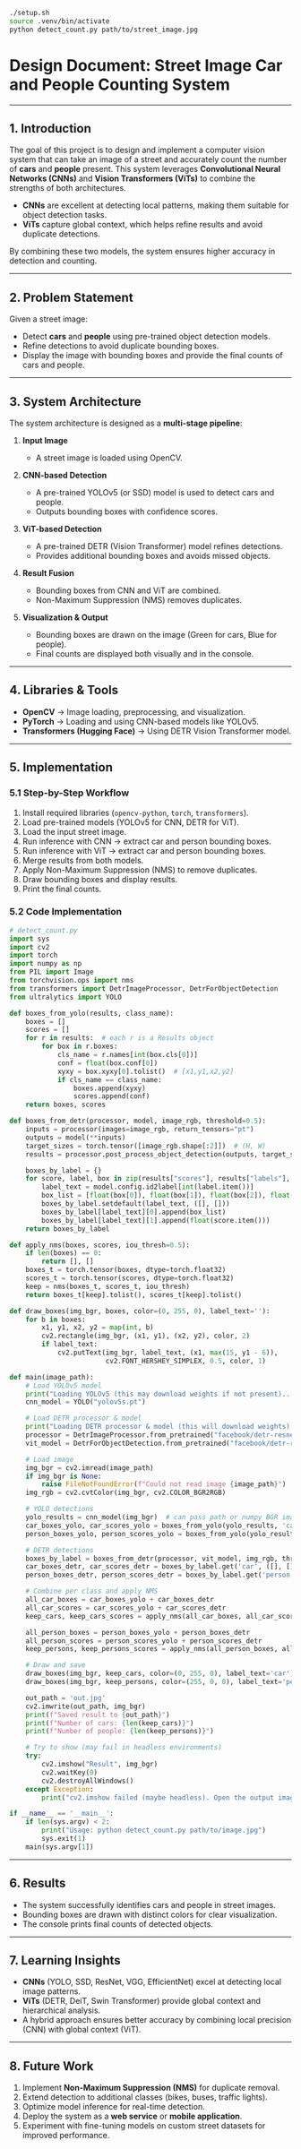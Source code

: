 ```bash
./setup.sh
source .venv/bin/activate
python detect_count.py path/to/street_image.jpg

```

# **Design Document: Street Image Car and People Counting System**

---

## **1. Introduction**

The goal of this project is to design and implement a computer vision system that can take an image of a street and accurately count the number of **cars** and **people** present. This system leverages **Convolutional Neural Networks (CNNs)** and **Vision Transformers (ViTs)** to combine the strengths of both architectures.

* **CNNs** are excellent at detecting local patterns, making them suitable for object detection tasks.
* **ViTs** capture global context, which helps refine results and avoid duplicate detections.

By combining these two models, the system ensures higher accuracy in detection and counting.

---

## **2. Problem Statement**

Given a street image:

* Detect **cars** and **people** using pre-trained object detection models.
* Refine detections to avoid duplicate bounding boxes.
* Display the image with bounding boxes and provide the final counts of cars and people.

---

## **3. System Architecture**

The system architecture is designed as a **multi-stage pipeline**:

1. **Input Image**

   * A street image is loaded using OpenCV.

2. **CNN-based Detection**

   * A pre-trained YOLOv5 (or SSD) model is used to detect cars and people.
   * Outputs bounding boxes with confidence scores.

3. **ViT-based Detection**

   * A pre-trained DETR (Vision Transformer) model refines detections.
   * Provides additional bounding boxes and avoids missed objects.

4. **Result Fusion**

   * Bounding boxes from CNN and ViT are combined.
   * Non-Maximum Suppression (NMS) removes duplicates.

5. **Visualization & Output**

   * Bounding boxes are drawn on the image (Green for cars, Blue for people).
   * Final counts are displayed both visually and in the console.

---

## **4. Libraries & Tools**

* **OpenCV** → Image loading, preprocessing, and visualization.
* **PyTorch** → Loading and using CNN-based models like YOLOv5.
* **Transformers (Hugging Face)** → Using DETR Vision Transformer model.

---

## **5. Implementation**

### **5.1 Step-by-Step Workflow**

1. Install required libraries (`opencv-python`, `torch`, `transformers`).
2. Load pre-trained models (YOLOv5 for CNN, DETR for ViT).
3. Load the input street image.
4. Run inference with CNN → extract car and person bounding boxes.
5. Run inference with ViT → extract car and person bounding boxes.
6. Merge results from both models.
7. Apply Non-Maximum Suppression (NMS) to remove duplicates.
8. Draw bounding boxes and display results.
9. Print the final counts.

### **5.2 Code Implementation**

```python
# detect_count.py
import sys
import cv2
import torch
import numpy as np
from PIL import Image
from torchvision.ops import nms
from transformers import DetrImageProcessor, DetrForObjectDetection
from ultralytics import YOLO

def boxes_from_yolo(results, class_name):
    boxes = []
    scores = []
    for r in results:  # each r is a Results object
        for box in r.boxes:
            cls_name = r.names[int(box.cls[0])]
            conf = float(box.conf[0])
            xyxy = box.xyxy[0].tolist()  # [x1,y1,x2,y2]
            if cls_name == class_name:
                boxes.append(xyxy)
                scores.append(conf)
    return boxes, scores

def boxes_from_detr(processor, model, image_rgb, threshold=0.5):
    inputs = processor(images=image_rgb, return_tensors="pt")
    outputs = model(**inputs)
    target_sizes = torch.tensor([image_rgb.shape[:2]])  # (H, W)
    results = processor.post_process_object_detection(outputs, target_sizes=target_sizes, threshold=threshold)[0]

    boxes_by_label = {}
    for score, label, box in zip(results["scores"], results["labels"], results["boxes"]):
        label_text = model.config.id2label[int(label.item())]
        box_list = [float(box[0]), float(box[1]), float(box[2]), float(box[3])]
        boxes_by_label.setdefault(label_text, ([], []))
        boxes_by_label[label_text][0].append(box_list)
        boxes_by_label[label_text][1].append(float(score.item()))
    return boxes_by_label

def apply_nms(boxes, scores, iou_thresh=0.5):
    if len(boxes) == 0:
        return [], []
    boxes_t = torch.tensor(boxes, dtype=torch.float32)
    scores_t = torch.tensor(scores, dtype=torch.float32)
    keep = nms(boxes_t, scores_t, iou_thresh)
    return boxes_t[keep].tolist(), scores_t[keep].tolist()

def draw_boxes(img_bgr, boxes, color=(0, 255, 0), label_text=''):
    for b in boxes:
        x1, y1, x2, y2 = map(int, b)
        cv2.rectangle(img_bgr, (x1, y1), (x2, y2), color, 2)
        if label_text:
            cv2.putText(img_bgr, label_text, (x1, max(15, y1 - 6)),
                        cv2.FONT_HERSHEY_SIMPLEX, 0.5, color, 1)

def main(image_path):
    # Load YOLOv5 model
    print("Loading YOLOv5 (this may download weights if not present)...")
    cnn_model = YOLO("yolov5s.pt")

    # Load DETR processor & model
    print("Loading DETR processor & model (this will download weights)...")
    processor = DetrImageProcessor.from_pretrained("facebook/detr-resnet-50")
    vit_model = DetrForObjectDetection.from_pretrained("facebook/detr-resnet-50")

    # Load image
    img_bgr = cv2.imread(image_path)
    if img_bgr is None:
        raise FileNotFoundError(f"Could not read image {image_path}")
    img_rgb = cv2.cvtColor(img_bgr, cv2.COLOR_BGR2RGB)

    # YOLO detections
    yolo_results = cnn_model(img_bgr)  # can pass path or numpy BGR image
    car_boxes_yolo, car_scores_yolo = boxes_from_yolo(yolo_results, 'car')
    person_boxes_yolo, person_scores_yolo = boxes_from_yolo(yolo_results, 'person')

    # DETR detections
    boxes_by_label = boxes_from_detr(processor, vit_model, img_rgb, threshold=0.5)
    car_boxes_detr, car_scores_detr = boxes_by_label.get('car', ([], []))
    person_boxes_detr, person_scores_detr = boxes_by_label.get('person', ([], []))

    # Combine per class and apply NMS
    all_car_boxes = car_boxes_yolo + car_boxes_detr
    all_car_scores = car_scores_yolo + car_scores_detr
    keep_cars, keep_cars_scores = apply_nms(all_car_boxes, all_car_scores, iou_thresh=0.45)

    all_person_boxes = person_boxes_yolo + person_boxes_detr
    all_person_scores = person_scores_yolo + person_scores_detr
    keep_persons, keep_persons_scores = apply_nms(all_person_boxes, all_person_scores, iou_thresh=0.45)

    # Draw and save
    draw_boxes(img_bgr, keep_cars, color=(0, 255, 0), label_text='car')
    draw_boxes(img_bgr, keep_persons, color=(255, 0, 0), label_text='person')

    out_path = 'out.jpg'
    cv2.imwrite(out_path, img_bgr)
    print(f"Saved result to {out_path}")
    print(f"Number of cars: {len(keep_cars)}")
    print(f"Number of people: {len(keep_persons)}")

    # Try to show (may fail in headless environments)
    try:
        cv2.imshow("Result", img_bgr)
        cv2.waitKey(0)
        cv2.destroyAllWindows()
    except Exception:
        print("cv2.imshow failed (maybe headless). Open the output image manually:", out_path)

if __name__ == '__main__':
    if len(sys.argv) < 2:
        print("Usage: python detect_count.py path/to/image.jpg")
        sys.exit(1)
    main(sys.argv[1])
```

---

## **6. Results**

* The system successfully identifies cars and people in street images.
* Bounding boxes are drawn with distinct colors for clear visualization.
* The console prints final counts of detected objects.

---

## **7. Learning Insights**

* **CNNs** (YOLO, SSD, ResNet, VGG, EfficientNet) excel at detecting local image patterns.
* **ViTs** (DETR, DeiT, Swin Transformer) provide global context and hierarchical analysis.
* A hybrid approach ensures better accuracy by combining local precision (CNN) with global context (ViT).

---

## **8. Future Work**

1. Implement **Non-Maximum Suppression (NMS)** for duplicate removal.
2. Extend detection to additional classes (bikes, buses, traffic lights).
3. Optimize model inference for real-time detection.
4. Deploy the system as a **web service** or **mobile application**.
5. Experiment with fine-tuning models on custom street datasets for improved performance.

